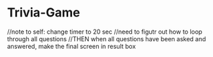 # Trivia-Game


//note to self: change timer to 20 sec
//need to figutr out how to loop through all questions 
//THEN when all questions have been asked and answered, make the final screen in result box


